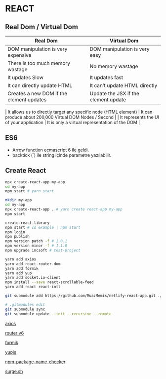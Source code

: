 # REACT

## Real Dom / Virtual Dom

| Real Dom                                 | Virtual Dom                          |
| ---------------------------------------- | ------------------------------------ |
| DOM manipulation is very expensive       | DOM manipulation is very easy        |
| There is too much memory wastage         | No memory wastage                    |
| It updates Slow                          | It updates fast                      |
| It can directly update HTML              | It can’t update HTML directly        |
| Creates a new DOM if the element updates | Update the JSX if the element update |

| It allows us to directly target any specific
node (HTML element) | It can produce about 200,000 Virtual DOM
Nodes / Second |
| It represents the Ul of your application | It is only a virtual representation of the DOM |

## ES6

- Arrow function ecmascript 6 ile geldi.
- backtick (`) ile string içinde parametre yazılabilir.

## Create React

```sh
npx create-react-app my-app
cd my-app
npm start # yarn start
```

```sh
mkdir my-app
cd my-app
npx create-react-app . # yarn create react-app my-app
npm start
```

```sh
create-react-library
npm start # cd example | npm start
npm login
npm publish
npm version patch -f # 1.0.1
npm version minor -f # 1.1.0
npm upgrade incsoft # test-project
```

```sh
yarn add axios
yarn add react-router-dom
yarn add formik
yarn add yup
yarn add socket.io-client
npm install --save react-scrollable-feed
yarn add react react-intl
```

```sh
git submodule add https://github.com/MuazMemis/netlify-react-app.git ./2-orta-seviye/3-react/dersler/17-deploying/netlify

# .gitmodules edit
git submodule sync
git submodule update --init --recursive --remote
```

[axios](https://formik.org/docs/examples/basic)

[router v6](https://formik.org/docs/examples/basic)

[formik](https://formik.org/docs/examples/basic)

[yupjs](https://github.com/jquense/yup)

[npm-package-name-checker](https://remarkablemark.org/npm-package-name-checker)

[surge.sh](https://surge.sh)
